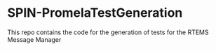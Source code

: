 # SPIN-PromelaTestGeneration
This repo contains the code for the generation of tests for the RTEMS Message Manager
